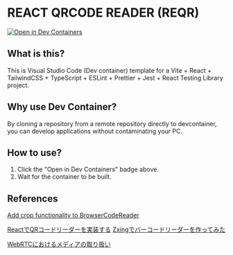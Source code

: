 # REACT QRCODE READER (REQR)


[![Open in Dev Containers](https://img.shields.io/static/v1?label=Dev%20Containers&message=Open&color=blue&logo=visualstudiocode)](https://vscode.dev/redirect?url=vscode://ms-vscode-remote.remote-containers/cloneInVolume?url=https://github.com/inovue/reqr)

## What is this?
This is Visual Studio Code (Dev container) template for a Vite + React + TailwindCSS + TypeScript + ESLint + Prettier + Jest + React Testing Library project.

## Why use Dev Container?
By cloning a repository from a remote repository directly to devcontainer, you can develop applications without contaminating your PC.


## How to use?
1. Click the "Open in Dev Containers" badge above.
2. Wait for the container to be built.


## References

[Add crop functionality to BrowserCodeReader](https://github.com/zxing-js/library/issues/39#issuecomment-769339674)

[ReactでQRコードリーダーを実装する](https://qiita.com/faunsu/items/2f13f1378b4f36b040b6)
[Zxingでバーコードリーダーを作ってみた](https://stak.tech/news/14668)

[WebRTCにおけるメディアの取り扱い](https://qiita.com/udonchan/items/77ca19f9aa8420e769c8)
